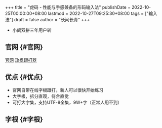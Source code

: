 +++
title = "虎码 - 性能与手感兼备的形码输入法"
publishDate = 2022-10-25T00:00:00+08:00
lastmod = 2022-10-27T09:25:30+08:00
tags = ["输入法"]
draft = false
author = "长问长青"
+++

-   小鹤双拼三年用户转


## 官网 {#官网}

[官网](https://tiger-code.com/) [玫枫跟打器](https://kylebing.cn/tools/typepad/)


## 优点 {#优点}

-   官网自带在线字根跟打，新人可以很快开始练习
-   大字根，拆分直观，符合直觉
-   可打大字集，支持UTF-8全集，9W+字（正常人用不到）


## 字根 {#字根}